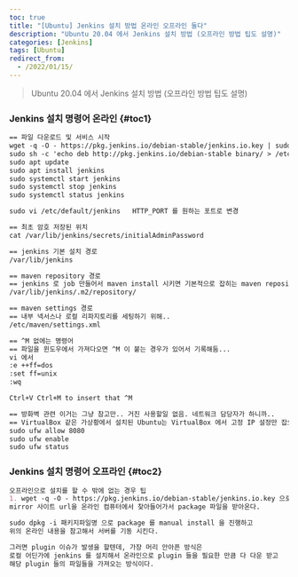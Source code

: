 ```yaml
---
toc: true
title: "[Ubuntu] Jenkins 설치 방법 온라인 오프라인 둘다"
description: "Ubuntu 20.04 에서 Jenkins 설치 방법 (오프라인 방법 팁도 설명)"
categories: [Jenkins]
tags: [Ubuntu]
redirect_from:
  - /2022/01/15/
---
```


> Ubuntu 20.04 에서 Jenkins 설치 방법 (오프라인 방법 팁도 설명)

### Jenkins 설치 명령어 온라인 {#toc1}

```md
== 파일 다운로드 및 서비스 시작
wget -q -O - https://pkg.jenkins.io/debian-stable/jenkins.io.key | sudo apt-key add -
sudo sh -c 'echo deb http://pkg.jenkins.io/debian-stable binary/ > /etc/apt/sources.list.d/jenkins.list'
sudo apt update
sudo apt install jenkins
sudo systemctl start jenkins
sudo systemctl stop jenkins
sudo systemctl status jenkins

sudo vi /etc/default/jenkins   HTTP_PORT 를 원하는 포트로 변경

== 최초 암호 저장된 위치
cat /var/lib/jenkins/secrets/initialAdminPassword

== jenkins 기본 설치 경로
/var/lib/jenkins

== maven repository 경로
== jenkins 로 job 만들어서 maven install 시키면 기본적으로 잡히는 maven repository 경로
/var/lib/jenkins/.m2/repository/

== maven settings 경로
== 내부 넥서스나 로컬 리파지토리를 세팅하기 위해..
/etc/maven/settings.xml

== ^M 없에는 명령어
== 파일을 윈도우에서 가져다오면 ^M 이 붙는 경우가 있어서 기록해둠...
vi 에서 
:e ++ff=dos
:set ff=unix
:wq

Ctrl+V Ctrl+M to insert that ^M

== 방화벽 관련 이거는 그냥 참고만.. 거진 사용할일 없음. 네트워크 담당자가 하니까..
== VirtualBox 같은 가상황에서 설치된 Ubuntu는 VirtualBox 에서 고정 IP 설정만 잡으면 호출시 포트 이슈는 없는듯 함.
sudo ufw allow 8080
sudo ufw enable
sudo ufw status

```

### Jenkins 설치 명령어 오프라인 {#toc2}

```md
오프라인으로 설치를 할 수 밖에 없는 경우 팁
1. wget -q -O - https://pkg.jenkins.io/debian-stable/jenkins.io.key 으로 다운을 받으려고 하는
mirror 사이트 url을 온라인 컴퓨터에서 찾아들어가서 package 파일을 받아온다.

sudo dpkg -i 패키지파일명 으로 package 를 manual install 을 진행하고
위의 온라인 내용을 참고해서 서버를 기동 시킨다.

그러면 plugin 이슈가 발생을 할텐데, 가장 머리 안아픈 방식은
로컬 어딘가에 jenkins 를 설치해서 온라인으로 plugin 들을 필요한 만큼 다 다운 받고
해당 plugin 들의 파일들을 가져오는 방식이다.


```

[^1]: This is a footnote.

[kramdown]: https://kramdown.gettalong.org/
[My Blog]: https://marindie.github.io
